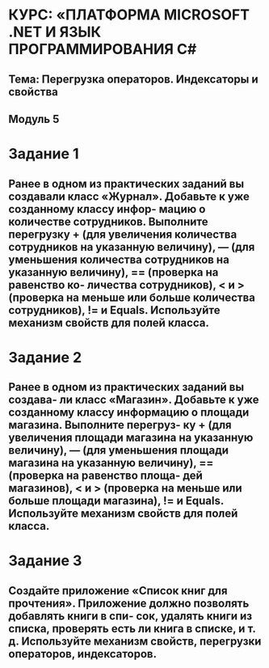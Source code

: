 # КУРС: «ПЛАТФОРМА MICROSOFT .NET И ЯЗЫК ПРОГРАММИРОВАНИЯ C#
## Тема: Перегрузка операторов. Индексаторы и свойства
## Модуль 5
# Задание 1
## Ранее в одном из практических заданий вы создавали класс «Журнал». Добавьте к уже созданному классу инфор- мацию о количестве сотрудников. Выполните перегрузку + (для увеличения количества сотрудников на указанную величину), — (для уменьшения количества сотрудников на указанную величину), == (проверка на равенство ко- личества сотрудников), < и > (проверка на меньше или больше количества сотрудников), != и Equals. Используйте механизм свойств для полей класса.
# Задание 2
## Ранее в одном из практических заданий вы создава- ли класс «Магазин». Добавьте к уже созданному классу информацию о площади магазина. Выполните перегруз- ку + (для увеличения площади магазина на указанную величину), — (для уменьшения площади магазина на указанную величину), == (проверка на равенство площа- дей магазинов), < и > (проверка на меньше или больше площади магазина), != и Equals. Используйте механизм свойств для полей класса.
# Задание 3
## Создайте приложение «Список книг для прочтения». Приложение должно позволять добавлять книги в спи- сок, удалять книги из списка, проверять есть ли книга в списке, и т. д. Используйте механизм свойств, перегрузки операторов, индексаторов.
